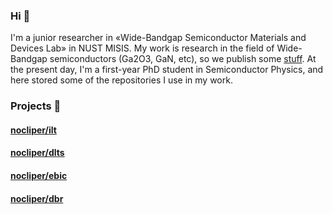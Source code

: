 ### Hi 👋
I'm a junior researcher in «Wide-Bandgap Semiconductor Materials and Devices Lab» in NUST MISIS. My work is research in the field of Wide-Bandgap semiconductors (Ga2O3, GaN, etc), so we publish some [stuff](https://publons.com/researcher/3615506/anton-vasilev/). At the present day, I'm a first-year PhD student in Semiconductor Physics, and here stored some of the repositories I use in my work. 

### Projects 🔬
#### [nocliper/ilt](https://github.com/nocliper/ilt)
#### [nocliper/dlts]()
#### [nocliper/ebic]()
#### [nocliper/dbr]()


<!--
**nocliper/nocliper** is a ✨ _special_ ✨ repository because its `README.md` (this file) appears on your GitHub profile.

Here are some ideas to get you started:

- 🔭 I’m currently working on ...
- 🌱 I’m currently learning ...
- 👯 I’m looking to collaborate on ...
- 🤔 I’m looking for help with ...
- 💬 Ask me about ...
- 📫 How to reach me: ...
- 😄 Pronouns: ...
- ⚡ Fun fact: ...
-->
